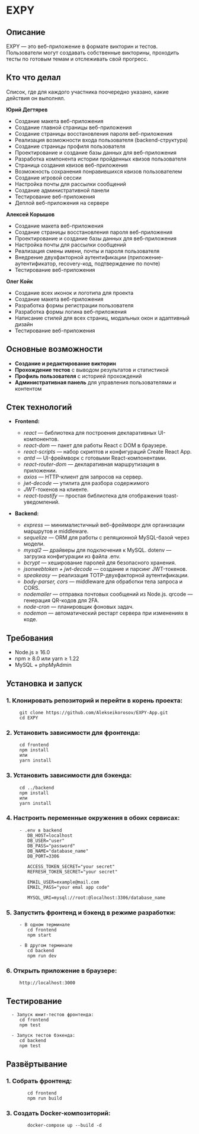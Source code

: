 # EXPY

   ## Описание
   
   EXPY — это веб-приложение в формате викторин и тестов. 
   Пользователи могут создавать собственные викторины, 
   проходить тесты по готовым темам и отслеживать свой прогресс.

   ## Кто что делал

   Cписок, где для каждого участника поочередно указано, какие действия он выполнял.
   
   
   **Юрий Дегтярев**
   
   * Создание макета веб-приложения
   * Создание главной страницы веб-приложения
   * Создание страницы восстановления пароля веб-приложения
   * Реализация возможности входа пользователя (backend-структура)
   * Создание страницы профиля пользователя
   * Проектирование и создание базы данных для веб-приложения
   * Разработка компонента истории пройденных квизов пользователя
   * Страница создания квизов веб-приложения
   * Возможность сохранения понравившихся квизов пользователем
   * Создание игровой сессии
   * Настройка почты для рассылки сообщений
   * Создание административной панели
   * Тестирование веб-приложения
   * Деплой веб-приложения на сервере
   
   **Алексей Корышов**
   
   * Создание макета веб-приложения
   * Создание страницы восстановления пароля веб-приложения
   * Проектирование и создание базы данных для веб-приложения
   * Настройка почты для рассылки сообщений
   * Реализация смены имени,       почты и пароля пользователя
   * Внедрение двухфакторной аутентификации (приложение-аутентификатор, recovery-код, подтверждение по почте)
   * Тестирование веб-приложения
   
   **Олег Койк**
   
   * Создание всех иконок и логотипа для проекта
   * Создание макета веб-приложения
   * Разработка формы регистрации пользователя
   * Разработка формы логина веб-приложения
   * Написание стилей для всех страниц, модальных окон и адаптивный дизайн
   * Тестирование веб-приложения

   
   ## Основные возможности
   
   - **Создание и редактирование викторин**  
   - **Прохождение тестов** с выводом результатов и статистикой  
   - **Профиль пользователя** с историей прохождений   
   - **Административная панель** для управления пользователями и контентом
   
   ## Стек технологий
   
   - **Frontend:**
     - *react* — библиотека для построения декларативных UI-компонентов.
     - *react-dom* — пакет для работы React с DOM в браузере.
     - *react-scripts* — набор скриптов и конфигураций Create React App.
     - *antd* — UI-фреймворк с готовыми React-компонентами.
     - *react-router-dom* — декларативная маршрутизация в приложении.
     - *axios* — HTTP-клиент для запросов на сервер.
     - *jwt-decode* — утилита для разбора содержимого
     - *JWT*-токенов на клиенте.
     - *react-toastify* — простая библиотека для отображения toast-уведомлений.
  
   - **Backend:**
     - *express* — минималистичный веб-фреймворк для организации маршрутов и middleware.
     - *sequelize* — ORM для работы с реляционной MySQL-базой через модели.
     - *mysql2* — драйверы для подключения к MySQL. dotenv — загрузка конфигурации из файла .env.
     - *bcrypt* — хеширование паролей для безопасного хранения.
     - *jsonwebtoken + jwt-decode* — создание и парсинг JWT-токенов.
     - *speakeasy* — реализация TOTP-двухфакторной аутентификации.
     - *body-parser, cors* — middleware для обработки тела запроса и CORS.
     - *nodemailer* — отправка почтовых сообщений из Node.js. qrcode — генерация QR-кодов для 2FA.
     - *node-cron* — планировщик фоновых задач.
     - *nodemon* — автоматический рестарт сервера при изменениях в коде.
   
   ## Требования
   
   - Node.js ≥ 16.0  
   - npm ≥ 8.0 или yarn ≥ 1.22  
   - MySQL + phpMyAdmin
   
   ## Установка и запуск
   
   ### 1. Клонировать репозиторий и перейти в корень проекта:
         git clone https://github.com/Alekseikorosov/EXPY-App.git
         cd EXPY
      
   ### 2. Установить зависимости для фронтенда:
         cd frontend
         npm install
         или
         yarn install
      
   ### 3. Установить зависимости для бэкенда:
         cd ../backend
         npm install
         или
         yarn install
   
   ### 4. Настроить переменные окружения в обоих сервисах:
      
         - .env в backend
            DB_HOST=localhost
            DB_USER="user"
            DB_PASS="password"
            DB_NAME="database_name"
            DB_PORT=3306
            
            ACCESS_TOKEN_SECRET="your secret"
            REFRESH_TOKEN_SECRET="your secret"
            
            EMAIL_USER=example@mail.com
            EMAIL_PASS="your emal app code"
            
            MYSQL_URI=mysql://root:@localhost:3306/database_name
   
   ### 5. Запустить фронтенд и бэкенд в режиме разработки:
         - В одном терминале
            cd frontend
            npm start
         
         - В другом терминале
            cd backend
            npm run dev
      
   ### 6. Открыть приложение в браузере:
         http://localhost:3000
      
   ## Тестирование
   
      - Запуск юнит-тестов фронтенда:
         cd frontend
         npm test
         
      - Запуск тестов бэкенда:
         cd backend
         npm test
   
   ## Развёртывание   
   
   ### 1. Собрать фронтенд:
            cd frontend
            npm run build
         
   ### 3. Создать Docker-композиторий:
            docker-compose up --build -d
      
